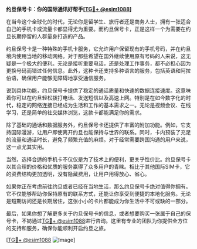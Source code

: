 **约旦保号卡：你的国际通讯好帮手[[TG💪+ @esim1088](https://t.me/s/esim1088)]**

在当今这个全球化的时代，无论你是留学生、旅行者还是商务人士，拥有一张适合自己的手机卡或流量卡都显得尤为重要。而约旦保号卡，正是这样一个为需要在约旦长期停留的人群量身打造的产品。

约旦保号卡是一种特殊的手机卡服务，它允许用户保留现有的手机号码，并在约旦境内使用当地的移动网络。对于那些希望在国外继续使用原有号码的人来说，这无疑是一个极大的便利。无论是接听重要电话，还是处理工作事务，都不必担心因为更换号码而错过任何信息。此外，这种卡还支持多种语言的服务，包括英语和阿拉伯语，确保用户能够无障碍地享受通信服务。

说到具体功能，约旦保号卡提供了稳定的通话质量和快速的数据连接速度。这意味着你可以在约旦轻松拨打电话、发送短信以及高速上网。特别是在如今数字化的时代，稳定的网络连接已经成为生活和工作的基本需求之一。无论是视频会议、在线学习，还是简单的社交媒体浏览，这款卡都能满足你的需求。

除了基础的通话和数据服务外，约旦保号卡还提供了丰富的附加功能。例如，它支持国际漫游，让用户即使离开约旦也能保持与世界的联系。同时，卡内预装了充足的流量和通话时长，避免了频繁充值的麻烦。对于经常需要跨国沟通的用户来说，这一点尤其实用。

当然，选择合适的手机卡不仅仅是为了技术上的便利，更关乎性价比。约旦保号卡以其合理的价格和优质的服务赢得了众多用户的青睐。相比于其他国际SIM卡，它的资费结构更加透明，没有隐藏费用，让用户用得放心、省心。

如果你正在考虑前往约旦或者已经在当地生活，那么约旦保号卡绝对值得你拥有。它不仅能够帮助你保持原有的联系方式，还能让你享受到便捷的本地化服务。无论是短期访问还是长期居住，这张小小的卡片都能成为你生活中不可或缺的一部分。

最后，如果你想了解更多关于约旦保号卡的信息，或者想要购买一张属于自己的保号卡，不妨通过[TG💪+ @esim1088](https://t.me/s/esim1088)进行咨询。这里有专业的团队为你提供全方位的支持和服务，确保你能顺利开启约旦之旅。

[[TG💪+ @esim1088](https://t.me/s/esim1088) ![Image](https://i.postimg.cc/4NQfJmqS/Snipaste-2025-05-13-00-14-12.png)]